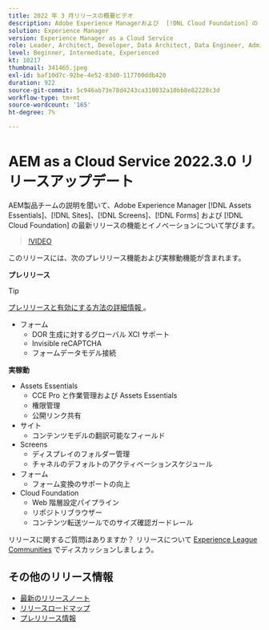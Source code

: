 ```yaml
---
title: 2022 年 3 月リリースの概要ビデオ
description: Adobe Experience Managerおよび  [!DNL Cloud Foundation] の 2022-3-0 リリースの最新機能とイノベーションについ  [!DNL Assets Essentials], [!DNL Sites], [!DNL Screens], [!DNL Forms]  説明します。
solution: Experience Manager
version: Experience Manager as a Cloud Service
role: Leader, Architect, Developer, Data Architect, Data Engineer, Admin, User
level: Beginner, Intermediate, Experienced
kt: 10217
thumbnail: 341465.jpeg
exl-id: baf10d7c-92be-4e52-83d0-117700ddb420
duration: 922
source-git-commit: 5c946ab73e78d4243ca310032a10bb8e82228c3d
workflow-type: tm+mt
source-wordcount: '165'
ht-degree: 7%

---
```


# AEM as a Cloud Service 2022.3.0 リリースアップデート

AEM製品チームの説明を聞いて、Adobe Experience Manager [!DNL Assets Essentials]、[!DNL Sites]、[!DNL Screens]、[!DNL Forms] および [!DNL Cloud Foundation] の最新リリースの機能とイノベーションについて学びます。

>[!VIDEO](https://video.tv.adobe.com/v/341465/?quality=12&learn=on)

このリリースには、次のプレリリース機能および実稼動機能が含まれます。

**プレリリース**

>[!TIP]
>
>[ プレリリースと有効にする方法の詳細情報 ](https://experienceleague.adobe.com/docs/experience-manager-cloud-service/content/release-notes/prerelease.html?lang=ja)。

* フォーム
   * DOR 生成に対するグローバル XCI サポート
   * Invisible reCAPTCHA
   * フォームデータモデル接続

**実稼動**

* Assets Essentials
   * CCE Pro と作業管理および Assets Essentials
   * 権限管理
   * 公開リンク共有
* サイト
   * コンテンツモデルの翻訳可能なフィールド
* Screens
   * ディスプレイのフォルダー管理
   * チャネルのデフォルトのアクティベーションスケジュール
* フォーム
   * フォーム変換のサポートの向上
* Cloud Foundation
   * Web 階層設定パイプライン
   * リポジトリブラウザー
   * コンテンツ転送ツールでのサイズ確認ガードレール

リリースに関するご質問はありますか？  リリースについて [Experience League Communities](https://experienceleaguecommunities.adobe.com/t5/adobe-experience-manager/aem-as-a-cloud-service-2022-3-0-release-update/td-p/449599?profile.language=ja) でディスカッションしましょう。

## その他のリリース情報

* [最新のリリースノート](https://experienceleague.adobe.com/docs/experience-manager-cloud-service/content/release-notes/home.html?lang=ja)
* [ リリースロードマップ ](https://experienceleague.adobe.com/docs/experience-manager-release-information/aem-release-updates/update-releases-roadmap.html?lang=ja)
* [ プレリリース情報 ](https://experienceleague.adobe.com/docs/experience-manager-cloud-service/content/release-notes/prerelease.html?lang=ja)

